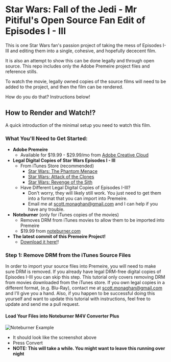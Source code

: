# Star Wars: Fall of the Jedi -  Mr Pitiful's Open Source Fan Edit of Episodes I - III

This is one Star Wars fan's passion project of taking the mess of Episodes I-III 
and editing them into a single, cohesive, and hopefully dececent film.

It is also an attempt to show this can be done legally and through open source.
This repo includes only the Adobe Premeire project files and reference stills.

To watch the movie, legally owned copies of the source films will need to be 
added to the project, and then the film can be rendered.  

How do you do that?  Instructions below!

## How to Render and Watch!?

A quick introduction of the minimal setup you need to watch this film.

### What You'll Need to Get Started:
* **Adobe Premeire**
  * Available for $19.99 - $29.99/mo from [Adobe Creative Cloud](https://creative.adobe.com/plans?single_app=premiere)
* **Legal Digital Copies of Star Wars Episodes I - III**
  * From iTunes Store (recommended)
    * [Star Wars: The Phantom Menace](https://itunes.apple.com/us/movie/star-wars-the-phantom-menace/id975080816)
    * [Star Wars: Attack of the Clones](https://itunes.apple.com/us/movie/star-wars-attack-of-the-clones/id975101586)
    * [Star Wars: Revenge of the Sith](https://itunes.apple.com/us/movie/star-wars-revenge-of-the-sith/id975521762)
  * Have Different Legal Digital Copies of Episodes I-III?
    * Don't worry, they will likely still work.  You just need to get them into a format that you can import into Premeire. 
    * Email me at scott.monaghan@gmail.com and I can help if you have any trouble.
* **Noteburner** (only for iTunes copies of the movies)
    * Removes DRM from iTunes movies to allow them to be imported into Premeire
    * $19.99 from [noteburner.com](https://noteburner.com)
* **The latest commit of this Premeire Project!**
  * [Download it here!](https://github.com/ScottMonaghan/Star_Wars_Fall_of_the_Jedi.mrpitiful_fan_edit/archive/master.zip)!

### Step 1: Remove DRM from the iTunes Source Files 

In order to import your source files into Premeire, you will need to make sure DRM is removed.  If you already have legal DRM-free digital copies of Episodes I-III you can skip this step.  This tutorial only covers removing DRM from movies downloaded from the iTunes store.  If you own legal copies in a different format, (e.g. Blu-Ray), contact me at scott.monaghan@gmail.com and I'll give you a hand.  Also, if you happen to be successful doing this yourself and want to update this tutorial with instructions, feel free to update and send me a pull request.

#### Load Your Files into Noteburner M4V Converter Plus
![Noteburner Example](http://imgur.com/8Hl1AKg)
 * It should look like the screenshot above
 * Press Convert
 * **NOTE: This will take a while. You might want to leave this running over night**





